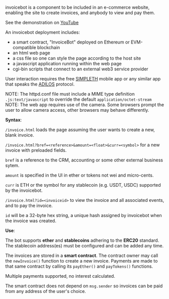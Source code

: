 invoicebot is a component to be included in an e-commerce website, enabling the site to create invoices, and anybody to view and pay them.

See the demonstration on [YouTube](https://youtube.com/tbd)

An invoicebot deployment includes:
- a smart contract, "InvoiceBot" deployed on Ethereum or EVM-compatible blockchain
- an html web page
- a css file so one can style the page according to the host site
- a javascript application running within the web page
- cgi-bin scripts that connect to an external web3 service provider

User interaction requires the free [SIMPLETH](https://github.com/bitsanity/simpleth) mobile app or any similar app that speaks the [ADILOS](https://github.com/bitsanity/ADILOS) protocol.

NOTE: The httpd.conf file must include a MIME type definition `.js:text/javascript` to override the default `application/octet-stream`<br/>
NOTE: The web app requires use of the camera. Some browsers prompt the user to allow camera access, other browsers may behave differently.


**Syntax**:

`/invoice.html` loads the page assuming the user wants to create a new, blank invoice.

`/invoice.html?bref=<reference>&amount=<float>&curr=<symbol>` for a new invoice with preloaded fields.

`bref` is a reference to the CRM, accounting or some other external business sytem.

`amount` is specified in the UI in ether or tokens not wei and micro-cents.

`curr` is ETH or the symbol for any stablecoin (e.g. USDT, USDC) supported by the invoicebot.

`/invoice.html?id=<invoiceid>` to view the invoice and all associated events, and to pay the invoice.

`id` will be a 32-byte hex string, a unique hash assigned by invoicebot when the invoice was created.


**Use**:

The bot supports **ether** and **stablecoins** adhering to the **ERC20** standard. The stablecoin address(es) must be configured and can be added any time.

The invoices are stored in a **smart contract**. The contract owner may call the `newInvoice()` function to create a new invoice. Payments are made to that same contract by calling its `payEther()` and `payTokens()` functions.

Multiple payments supported, no interest calculated.

The smart contract does not depend on `msg.sender` so invoices can be paid from any address of the user's choice.
